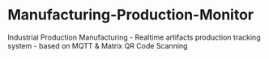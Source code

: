 # Manufacturing-Production-Monitor
Industrial Production Manufacturing - Realtime artifacts production tracking system - based on MQTT &amp; Matrix QR Code Scanning
